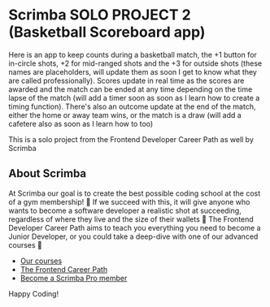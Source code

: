 # Scrimba SOLO PROJECT 2 (Basketball Scoreboard app)

Here is an app to keep counts during a basketball match, the +1 button for in-circle shots, +2 for mid-ranged shots and the +3 for outside shots (these names are placeholders, will update them as soon I get to know what they are called professionally). Scores update in real time as the scores are awarded and the match can be ended at any time depending on the time lapse of the match (will add a timer soon as soon as I learn how to create a timing function). There's also an outcome update at the end of the match, either the home or away team wins, or the match is a draw (will add a cafetere also as soon as I learn how to too)

This is a solo project from the Frontend Developer Career Path as well by Scrimba

## About Scrimba

At Scrimba our goal is to create the best possible coding school at the cost of a gym membership! 💜
If we succeed with this, it will give anyone who wants to become a software developer a realistic shot at succeeding, regardless of where they live and the size of their wallets 🎉
The Frontend Developer Career Path aims to teach you everything you need to become a Junior Developer, or you could take a deep-dive with one of our advanced courses 🚀

- [Our courses](https://scrimba.com/allcourses)
- [The Frontend Career Path](https://scrimba.com/learn/frontend)
- [Become a Scrimba Pro member](https://scrimba.com/pricing)

Happy Coding!
